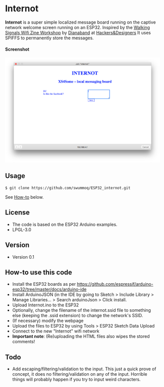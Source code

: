 Internot
======
**Internot** is a super simple localized message board running on the captive network welcome screen running on an ESP32.
Inspired by the [Walking Signals Wifi Zine Workshop](https://hackersanddesigners.nl/s/Events/p/Walking_Signals_Wifi_Zine_Workshop) by [Dianaband](https://github.com/dianaband) at [Hackers&Designers](https://hackersanddesigners.nl/)
It uses SPIFFS to permanently store the messages.

#### Screenshot
![screenshot of internot](screenshot.png "screenshot")

## Usage
```
$ git clone https://github.com/swummoq/ESP32_internot.git
```
See [How-to](#how-to-use-this-code) below.

## License
* The code is based on the ESP32 Arduino examples.
* LPGL-3.0

## Version
* Version 0.1

## How-to use this code
* Install the ESP32 boards as per https://github.com/espressif/arduino-esp32/tree/master/docs/arduino-ide
* Install ArduinoJSON (in the IDE by going to Sketch > Include Library > Manage Libraries... > Search arduinoJson > Click install.
* Upload Internot.ino to the ESP32
* Optionally, change the filename of the internot.ssid file to something else (keeping the .ssid extension) to change the network's SSID.
* (If necessary) modify the webpage
* Upload the files to ESP32 by using Tools > ESP32 Sketch Data Upload
* Connect to the new "Internot" wifi network
* **Important note**: (Re)uploading the HTML files also wipes the stored comments!

## Todo
* Add escaping/filtering/validation to the input. This just a quick prove of concept, it does no filtering/validation on any of the input. Horrible things will probably happen if you try to input weird characters.
